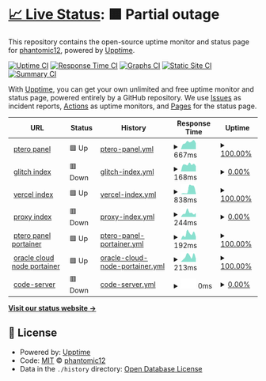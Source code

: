 # [📈 Live Status](https://phantomic12.github.io/uptime-monitor): <!--live status--> **🟧 Partial outage**

This repository contains the open-source uptime monitor and status page for [phantomic12](https://phantomic12.github.io/uptime-monitor), powered by [Upptime](https://github.com/upptime/upptime).

[![Uptime CI](https://github.com/phantomic12/uptime-monitor/workflows/Uptime%20CI/badge.svg)](https://github.com/phantomic12/uptime-monitor/actions?query=workflow%3A%22Uptime+CI%22)
[![Response Time CI](https://github.com/phantomic12/uptime-monitor/workflows/Response%20Time%20CI/badge.svg)](https://github.com/phantomic12/uptime-monitor/actions?query=workflow%3A%22Response+Time+CI%22)
[![Graphs CI](https://github.com/phantomic12/uptime-monitor/workflows/Graphs%20CI/badge.svg)](https://github.com/phantomic12/uptime-monitor/actions?query=workflow%3A%22Graphs+CI%22)
[![Static Site CI](https://github.com/phantomic12/uptime-monitor/workflows/Static%20Site%20CI/badge.svg)](https://github.com/phantomic12/uptime-monitor/actions?query=workflow%3A%22Static+Site+CI%22)
[![Summary CI](https://github.com/phantomic12/uptime-monitor/workflows/Summary%20CI/badge.svg)](https://github.com/phantomic12/uptime-monitor/actions?query=workflow%3A%22Summary+CI%22)

With [Upptime](https://upptime.js.org), you can get your own unlimited and free uptime monitor and status page, powered entirely by a GitHub repository. We use [Issues](https://github.com/phantomic12/uptime-monitor/issues) as incident reports, [Actions](https://github.com/phantomic12/uptime-monitor/actions) as uptime monitors, and [Pages](https://phantomic12.github.io/uptime-monitor) for the status page.

<!--start: status pages-->
<!-- This summary is generated by Upptime (https://github.com/upptime/upptime) -->
<!-- Do not edit this manually, your changes will be overwritten -->
<!-- prettier-ignore -->
| URL | Status | History | Response Time | Uptime |
| --- | ------ | ------- | ------------- | ------ |
| <img alt="" src="https://icons.duckduckgo.com/ip3/panel.phantomic.live.ico" height="13"> [ptero panel](https://panel.phantomic.live) | 🟩 Up | [ptero-panel.yml](https://github.com/phantomic12/uptime-monitor/commits/HEAD/history/ptero-panel.yml) | <details><summary><img alt="Response time graph" src="./graphs/ptero-panel/response-time-week.png" height="20"> 667ms</summary><br><a href="https://uptime.phantomic.live/history/ptero-panel"><img alt="Response time 628" src="https://img.shields.io/endpoint?url=https%3A%2F%2Fraw.githubusercontent.com%2Fphantomic12%2Fuptime-monitor%2FHEAD%2Fapi%2Fptero-panel%2Fresponse-time.json"></a><br><a href="https://uptime.phantomic.live/history/ptero-panel"><img alt="24-hour response time 750" src="https://img.shields.io/endpoint?url=https%3A%2F%2Fraw.githubusercontent.com%2Fphantomic12%2Fuptime-monitor%2FHEAD%2Fapi%2Fptero-panel%2Fresponse-time-day.json"></a><br><a href="https://uptime.phantomic.live/history/ptero-panel"><img alt="7-day response time 667" src="https://img.shields.io/endpoint?url=https%3A%2F%2Fraw.githubusercontent.com%2Fphantomic12%2Fuptime-monitor%2FHEAD%2Fapi%2Fptero-panel%2Fresponse-time-week.json"></a><br><a href="https://uptime.phantomic.live/history/ptero-panel"><img alt="30-day response time 692" src="https://img.shields.io/endpoint?url=https%3A%2F%2Fraw.githubusercontent.com%2Fphantomic12%2Fuptime-monitor%2FHEAD%2Fapi%2Fptero-panel%2Fresponse-time-month.json"></a><br><a href="https://uptime.phantomic.live/history/ptero-panel"><img alt="1-year response time 635" src="https://img.shields.io/endpoint?url=https%3A%2F%2Fraw.githubusercontent.com%2Fphantomic12%2Fuptime-monitor%2FHEAD%2Fapi%2Fptero-panel%2Fresponse-time-year.json"></a></details> | <details><summary><a href="https://uptime.phantomic.live/history/ptero-panel">100.00%</a></summary><a href="https://uptime.phantomic.live/history/ptero-panel"><img alt="All-time uptime 99.72%" src="https://img.shields.io/endpoint?url=https%3A%2F%2Fraw.githubusercontent.com%2Fphantomic12%2Fuptime-monitor%2FHEAD%2Fapi%2Fptero-panel%2Fuptime.json"></a><br><a href="https://uptime.phantomic.live/history/ptero-panel"><img alt="24-hour uptime 100.00%" src="https://img.shields.io/endpoint?url=https%3A%2F%2Fraw.githubusercontent.com%2Fphantomic12%2Fuptime-monitor%2FHEAD%2Fapi%2Fptero-panel%2Fuptime-day.json"></a><br><a href="https://uptime.phantomic.live/history/ptero-panel"><img alt="7-day uptime 100.00%" src="https://img.shields.io/endpoint?url=https%3A%2F%2Fraw.githubusercontent.com%2Fphantomic12%2Fuptime-monitor%2FHEAD%2Fapi%2Fptero-panel%2Fuptime-week.json"></a><br><a href="https://uptime.phantomic.live/history/ptero-panel"><img alt="30-day uptime 99.95%" src="https://img.shields.io/endpoint?url=https%3A%2F%2Fraw.githubusercontent.com%2Fphantomic12%2Fuptime-monitor%2FHEAD%2Fapi%2Fptero-panel%2Fuptime-month.json"></a><br><a href="https://uptime.phantomic.live/history/ptero-panel"><img alt="1-year uptime 99.58%" src="https://img.shields.io/endpoint?url=https%3A%2F%2Fraw.githubusercontent.com%2Fphantomic12%2Fuptime-monitor%2FHEAD%2Fapi%2Fptero-panel%2Fuptime-year.json"></a></details>
| <img alt="" src="https://icons.duckduckgo.com/ip3/encouraging-incandescent-canary.glitch.me.ico" height="13"> [glitch index](https://encouraging-incandescent-canary.glitch.me/) | 🟥 Down | [glitch-index.yml](https://github.com/phantomic12/uptime-monitor/commits/HEAD/history/glitch-index.yml) | <details><summary><img alt="Response time graph" src="./graphs/glitch-index/response-time-week.png" height="20"> 168ms</summary><br><a href="https://uptime.phantomic.live/history/glitch-index"><img alt="Response time 503" src="https://img.shields.io/endpoint?url=https%3A%2F%2Fraw.githubusercontent.com%2Fphantomic12%2Fuptime-monitor%2FHEAD%2Fapi%2Fglitch-index%2Fresponse-time.json"></a><br><a href="https://uptime.phantomic.live/history/glitch-index"><img alt="24-hour response time 153" src="https://img.shields.io/endpoint?url=https%3A%2F%2Fraw.githubusercontent.com%2Fphantomic12%2Fuptime-monitor%2FHEAD%2Fapi%2Fglitch-index%2Fresponse-time-day.json"></a><br><a href="https://uptime.phantomic.live/history/glitch-index"><img alt="7-day response time 168" src="https://img.shields.io/endpoint?url=https%3A%2F%2Fraw.githubusercontent.com%2Fphantomic12%2Fuptime-monitor%2FHEAD%2Fapi%2Fglitch-index%2Fresponse-time-week.json"></a><br><a href="https://uptime.phantomic.live/history/glitch-index"><img alt="30-day response time 200" src="https://img.shields.io/endpoint?url=https%3A%2F%2Fraw.githubusercontent.com%2Fphantomic12%2Fuptime-monitor%2FHEAD%2Fapi%2Fglitch-index%2Fresponse-time-month.json"></a><br><a href="https://uptime.phantomic.live/history/glitch-index"><img alt="1-year response time 503" src="https://img.shields.io/endpoint?url=https%3A%2F%2Fraw.githubusercontent.com%2Fphantomic12%2Fuptime-monitor%2FHEAD%2Fapi%2Fglitch-index%2Fresponse-time-year.json"></a></details> | <details><summary><a href="https://uptime.phantomic.live/history/glitch-index">0.00%</a></summary><a href="https://uptime.phantomic.live/history/glitch-index"><img alt="All-time uptime 86.90%" src="https://img.shields.io/endpoint?url=https%3A%2F%2Fraw.githubusercontent.com%2Fphantomic12%2Fuptime-monitor%2FHEAD%2Fapi%2Fglitch-index%2Fuptime.json"></a><br><a href="https://uptime.phantomic.live/history/glitch-index"><img alt="24-hour uptime 0.00%" src="https://img.shields.io/endpoint?url=https%3A%2F%2Fraw.githubusercontent.com%2Fphantomic12%2Fuptime-monitor%2FHEAD%2Fapi%2Fglitch-index%2Fuptime-day.json"></a><br><a href="https://uptime.phantomic.live/history/glitch-index"><img alt="7-day uptime 0.00%" src="https://img.shields.io/endpoint?url=https%3A%2F%2Fraw.githubusercontent.com%2Fphantomic12%2Fuptime-monitor%2FHEAD%2Fapi%2Fglitch-index%2Fuptime-week.json"></a><br><a href="https://uptime.phantomic.live/history/glitch-index"><img alt="30-day uptime 0.00%" src="https://img.shields.io/endpoint?url=https%3A%2F%2Fraw.githubusercontent.com%2Fphantomic12%2Fuptime-monitor%2FHEAD%2Fapi%2Fglitch-index%2Fuptime-month.json"></a><br><a href="https://uptime.phantomic.live/history/glitch-index"><img alt="1-year uptime 86.90%" src="https://img.shields.io/endpoint?url=https%3A%2F%2Fraw.githubusercontent.com%2Fphantomic12%2Fuptime-monitor%2FHEAD%2Fapi%2Fglitch-index%2Fuptime-year.json"></a></details>
| <img alt="" src="https://icons.duckduckgo.com/ip3/onemanager-1-six.vercel.app.ico" height="13"> [vercel index](https://onemanager-1-six.vercel.app/) | 🟩 Up | [vercel-index.yml](https://github.com/phantomic12/uptime-monitor/commits/HEAD/history/vercel-index.yml) | <details><summary><img alt="Response time graph" src="./graphs/vercel-index/response-time-week.png" height="20"> 838ms</summary><br><a href="https://uptime.phantomic.live/history/vercel-index"><img alt="Response time 1497" src="https://img.shields.io/endpoint?url=https%3A%2F%2Fraw.githubusercontent.com%2Fphantomic12%2Fuptime-monitor%2FHEAD%2Fapi%2Fvercel-index%2Fresponse-time.json"></a><br><a href="https://uptime.phantomic.live/history/vercel-index"><img alt="24-hour response time 157" src="https://img.shields.io/endpoint?url=https%3A%2F%2Fraw.githubusercontent.com%2Fphantomic12%2Fuptime-monitor%2FHEAD%2Fapi%2Fvercel-index%2Fresponse-time-day.json"></a><br><a href="https://uptime.phantomic.live/history/vercel-index"><img alt="7-day response time 838" src="https://img.shields.io/endpoint?url=https%3A%2F%2Fraw.githubusercontent.com%2Fphantomic12%2Fuptime-monitor%2FHEAD%2Fapi%2Fvercel-index%2Fresponse-time-week.json"></a><br><a href="https://uptime.phantomic.live/history/vercel-index"><img alt="30-day response time 1060" src="https://img.shields.io/endpoint?url=https%3A%2F%2Fraw.githubusercontent.com%2Fphantomic12%2Fuptime-monitor%2FHEAD%2Fapi%2Fvercel-index%2Fresponse-time-month.json"></a><br><a href="https://uptime.phantomic.live/history/vercel-index"><img alt="1-year response time 1481" src="https://img.shields.io/endpoint?url=https%3A%2F%2Fraw.githubusercontent.com%2Fphantomic12%2Fuptime-monitor%2FHEAD%2Fapi%2Fvercel-index%2Fresponse-time-year.json"></a></details> | <details><summary><a href="https://uptime.phantomic.live/history/vercel-index">100.00%</a></summary><a href="https://uptime.phantomic.live/history/vercel-index"><img alt="All-time uptime 100.00%" src="https://img.shields.io/endpoint?url=https%3A%2F%2Fraw.githubusercontent.com%2Fphantomic12%2Fuptime-monitor%2FHEAD%2Fapi%2Fvercel-index%2Fuptime.json"></a><br><a href="https://uptime.phantomic.live/history/vercel-index"><img alt="24-hour uptime 100.00%" src="https://img.shields.io/endpoint?url=https%3A%2F%2Fraw.githubusercontent.com%2Fphantomic12%2Fuptime-monitor%2FHEAD%2Fapi%2Fvercel-index%2Fuptime-day.json"></a><br><a href="https://uptime.phantomic.live/history/vercel-index"><img alt="7-day uptime 100.00%" src="https://img.shields.io/endpoint?url=https%3A%2F%2Fraw.githubusercontent.com%2Fphantomic12%2Fuptime-monitor%2FHEAD%2Fapi%2Fvercel-index%2Fuptime-week.json"></a><br><a href="https://uptime.phantomic.live/history/vercel-index"><img alt="30-day uptime 100.00%" src="https://img.shields.io/endpoint?url=https%3A%2F%2Fraw.githubusercontent.com%2Fphantomic12%2Fuptime-monitor%2FHEAD%2Fapi%2Fvercel-index%2Fuptime-month.json"></a><br><a href="https://uptime.phantomic.live/history/vercel-index"><img alt="1-year uptime 100.00%" src="https://img.shields.io/endpoint?url=https%3A%2F%2Fraw.githubusercontent.com%2Fphantomic12%2Fuptime-monitor%2FHEAD%2Fapi%2Fvercel-index%2Fuptime-year.json"></a></details>
| <img alt="" src="https://icons.duckduckgo.com/ip3/index.phantomic.live.ico" height="13"> [proxy index](https://index.phantomic.live/) | 🟥 Down | [proxy-index.yml](https://github.com/phantomic12/uptime-monitor/commits/HEAD/history/proxy-index.yml) | <details><summary><img alt="Response time graph" src="./graphs/proxy-index/response-time-week.png" height="20"> 244ms</summary><br><a href="https://uptime.phantomic.live/history/proxy-index"><img alt="Response time 398" src="https://img.shields.io/endpoint?url=https%3A%2F%2Fraw.githubusercontent.com%2Fphantomic12%2Fuptime-monitor%2FHEAD%2Fapi%2Fproxy-index%2Fresponse-time.json"></a><br><a href="https://uptime.phantomic.live/history/proxy-index"><img alt="24-hour response time 171" src="https://img.shields.io/endpoint?url=https%3A%2F%2Fraw.githubusercontent.com%2Fphantomic12%2Fuptime-monitor%2FHEAD%2Fapi%2Fproxy-index%2Fresponse-time-day.json"></a><br><a href="https://uptime.phantomic.live/history/proxy-index"><img alt="7-day response time 244" src="https://img.shields.io/endpoint?url=https%3A%2F%2Fraw.githubusercontent.com%2Fphantomic12%2Fuptime-monitor%2FHEAD%2Fapi%2Fproxy-index%2Fresponse-time-week.json"></a><br><a href="https://uptime.phantomic.live/history/proxy-index"><img alt="30-day response time 246" src="https://img.shields.io/endpoint?url=https%3A%2F%2Fraw.githubusercontent.com%2Fphantomic12%2Fuptime-monitor%2FHEAD%2Fapi%2Fproxy-index%2Fresponse-time-month.json"></a><br><a href="https://uptime.phantomic.live/history/proxy-index"><img alt="1-year response time 400" src="https://img.shields.io/endpoint?url=https%3A%2F%2Fraw.githubusercontent.com%2Fphantomic12%2Fuptime-monitor%2FHEAD%2Fapi%2Fproxy-index%2Fresponse-time-year.json"></a></details> | <details><summary><a href="https://uptime.phantomic.live/history/proxy-index">0.00%</a></summary><a href="https://uptime.phantomic.live/history/proxy-index"><img alt="All-time uptime 92.48%" src="https://img.shields.io/endpoint?url=https%3A%2F%2Fraw.githubusercontent.com%2Fphantomic12%2Fuptime-monitor%2FHEAD%2Fapi%2Fproxy-index%2Fuptime.json"></a><br><a href="https://uptime.phantomic.live/history/proxy-index"><img alt="24-hour uptime 0.00%" src="https://img.shields.io/endpoint?url=https%3A%2F%2Fraw.githubusercontent.com%2Fphantomic12%2Fuptime-monitor%2FHEAD%2Fapi%2Fproxy-index%2Fuptime-day.json"></a><br><a href="https://uptime.phantomic.live/history/proxy-index"><img alt="7-day uptime 0.00%" src="https://img.shields.io/endpoint?url=https%3A%2F%2Fraw.githubusercontent.com%2Fphantomic12%2Fuptime-monitor%2FHEAD%2Fapi%2Fproxy-index%2Fuptime-week.json"></a><br><a href="https://uptime.phantomic.live/history/proxy-index"><img alt="30-day uptime 0.00%" src="https://img.shields.io/endpoint?url=https%3A%2F%2Fraw.githubusercontent.com%2Fphantomic12%2Fuptime-monitor%2FHEAD%2Fapi%2Fproxy-index%2Fuptime-month.json"></a><br><a href="https://uptime.phantomic.live/history/proxy-index"><img alt="1-year uptime 89.14%" src="https://img.shields.io/endpoint?url=https%3A%2F%2Fraw.githubusercontent.com%2Fphantomic12%2Fuptime-monitor%2FHEAD%2Fapi%2Fproxy-index%2Fuptime-year.json"></a></details>
| <img alt="" src="https://icons.duckduckgo.com/ip3/portainer.phantomic.live.ico" height="13"> [ptero panel portainer](https://portainer.phantomic.live/) | 🟩 Up | [ptero-panel-portainer.yml](https://github.com/phantomic12/uptime-monitor/commits/HEAD/history/ptero-panel-portainer.yml) | <details><summary><img alt="Response time graph" src="./graphs/ptero-panel-portainer/response-time-week.png" height="20"> 192ms</summary><br><a href="https://uptime.phantomic.live/history/ptero-panel-portainer"><img alt="Response time 233" src="https://img.shields.io/endpoint?url=https%3A%2F%2Fraw.githubusercontent.com%2Fphantomic12%2Fuptime-monitor%2FHEAD%2Fapi%2Fptero-panel-portainer%2Fresponse-time.json"></a><br><a href="https://uptime.phantomic.live/history/ptero-panel-portainer"><img alt="24-hour response time 147" src="https://img.shields.io/endpoint?url=https%3A%2F%2Fraw.githubusercontent.com%2Fphantomic12%2Fuptime-monitor%2FHEAD%2Fapi%2Fptero-panel-portainer%2Fresponse-time-day.json"></a><br><a href="https://uptime.phantomic.live/history/ptero-panel-portainer"><img alt="7-day response time 192" src="https://img.shields.io/endpoint?url=https%3A%2F%2Fraw.githubusercontent.com%2Fphantomic12%2Fuptime-monitor%2FHEAD%2Fapi%2Fptero-panel-portainer%2Fresponse-time-week.json"></a><br><a href="https://uptime.phantomic.live/history/ptero-panel-portainer"><img alt="30-day response time 263" src="https://img.shields.io/endpoint?url=https%3A%2F%2Fraw.githubusercontent.com%2Fphantomic12%2Fuptime-monitor%2FHEAD%2Fapi%2Fptero-panel-portainer%2Fresponse-time-month.json"></a><br><a href="https://uptime.phantomic.live/history/ptero-panel-portainer"><img alt="1-year response time 228" src="https://img.shields.io/endpoint?url=https%3A%2F%2Fraw.githubusercontent.com%2Fphantomic12%2Fuptime-monitor%2FHEAD%2Fapi%2Fptero-panel-portainer%2Fresponse-time-year.json"></a></details> | <details><summary><a href="https://uptime.phantomic.live/history/ptero-panel-portainer">100.00%</a></summary><a href="https://uptime.phantomic.live/history/ptero-panel-portainer"><img alt="All-time uptime 99.71%" src="https://img.shields.io/endpoint?url=https%3A%2F%2Fraw.githubusercontent.com%2Fphantomic12%2Fuptime-monitor%2FHEAD%2Fapi%2Fptero-panel-portainer%2Fuptime.json"></a><br><a href="https://uptime.phantomic.live/history/ptero-panel-portainer"><img alt="24-hour uptime 100.00%" src="https://img.shields.io/endpoint?url=https%3A%2F%2Fraw.githubusercontent.com%2Fphantomic12%2Fuptime-monitor%2FHEAD%2Fapi%2Fptero-panel-portainer%2Fuptime-day.json"></a><br><a href="https://uptime.phantomic.live/history/ptero-panel-portainer"><img alt="7-day uptime 100.00%" src="https://img.shields.io/endpoint?url=https%3A%2F%2Fraw.githubusercontent.com%2Fphantomic12%2Fuptime-monitor%2FHEAD%2Fapi%2Fptero-panel-portainer%2Fuptime-week.json"></a><br><a href="https://uptime.phantomic.live/history/ptero-panel-portainer"><img alt="30-day uptime 99.95%" src="https://img.shields.io/endpoint?url=https%3A%2F%2Fraw.githubusercontent.com%2Fphantomic12%2Fuptime-monitor%2FHEAD%2Fapi%2Fptero-panel-portainer%2Fuptime-month.json"></a><br><a href="https://uptime.phantomic.live/history/ptero-panel-portainer"><img alt="1-year uptime 99.58%" src="https://img.shields.io/endpoint?url=https%3A%2F%2Fraw.githubusercontent.com%2Fphantomic12%2Fuptime-monitor%2FHEAD%2Fapi%2Fptero-panel-portainer%2Fuptime-year.json"></a></details>
| <img alt="" src="https://icons.duckduckgo.com/ip3/portainer3.phantomic.live.ico" height="13"> [oracle cloud node portainer](https://portainer3.phantomic.live/) | 🟩 Up | [oracle-cloud-node-portainer.yml](https://github.com/phantomic12/uptime-monitor/commits/HEAD/history/oracle-cloud-node-portainer.yml) | <details><summary><img alt="Response time graph" src="./graphs/oracle-cloud-node-portainer/response-time-week.png" height="20"> 213ms</summary><br><a href="https://uptime.phantomic.live/history/oracle-cloud-node-portainer"><img alt="Response time 231" src="https://img.shields.io/endpoint?url=https%3A%2F%2Fraw.githubusercontent.com%2Fphantomic12%2Fuptime-monitor%2FHEAD%2Fapi%2Foracle-cloud-node-portainer%2Fresponse-time.json"></a><br><a href="https://uptime.phantomic.live/history/oracle-cloud-node-portainer"><img alt="24-hour response time 280" src="https://img.shields.io/endpoint?url=https%3A%2F%2Fraw.githubusercontent.com%2Fphantomic12%2Fuptime-monitor%2FHEAD%2Fapi%2Foracle-cloud-node-portainer%2Fresponse-time-day.json"></a><br><a href="https://uptime.phantomic.live/history/oracle-cloud-node-portainer"><img alt="7-day response time 213" src="https://img.shields.io/endpoint?url=https%3A%2F%2Fraw.githubusercontent.com%2Fphantomic12%2Fuptime-monitor%2FHEAD%2Fapi%2Foracle-cloud-node-portainer%2Fresponse-time-week.json"></a><br><a href="https://uptime.phantomic.live/history/oracle-cloud-node-portainer"><img alt="30-day response time 249" src="https://img.shields.io/endpoint?url=https%3A%2F%2Fraw.githubusercontent.com%2Fphantomic12%2Fuptime-monitor%2FHEAD%2Fapi%2Foracle-cloud-node-portainer%2Fresponse-time-month.json"></a><br><a href="https://uptime.phantomic.live/history/oracle-cloud-node-portainer"><img alt="1-year response time 234" src="https://img.shields.io/endpoint?url=https%3A%2F%2Fraw.githubusercontent.com%2Fphantomic12%2Fuptime-monitor%2FHEAD%2Fapi%2Foracle-cloud-node-portainer%2Fresponse-time-year.json"></a></details> | <details><summary><a href="https://uptime.phantomic.live/history/oracle-cloud-node-portainer">100.00%</a></summary><a href="https://uptime.phantomic.live/history/oracle-cloud-node-portainer"><img alt="All-time uptime 100.00%" src="https://img.shields.io/endpoint?url=https%3A%2F%2Fraw.githubusercontent.com%2Fphantomic12%2Fuptime-monitor%2FHEAD%2Fapi%2Foracle-cloud-node-portainer%2Fuptime.json"></a><br><a href="https://uptime.phantomic.live/history/oracle-cloud-node-portainer"><img alt="24-hour uptime 100.00%" src="https://img.shields.io/endpoint?url=https%3A%2F%2Fraw.githubusercontent.com%2Fphantomic12%2Fuptime-monitor%2FHEAD%2Fapi%2Foracle-cloud-node-portainer%2Fuptime-day.json"></a><br><a href="https://uptime.phantomic.live/history/oracle-cloud-node-portainer"><img alt="7-day uptime 100.00%" src="https://img.shields.io/endpoint?url=https%3A%2F%2Fraw.githubusercontent.com%2Fphantomic12%2Fuptime-monitor%2FHEAD%2Fapi%2Foracle-cloud-node-portainer%2Fuptime-week.json"></a><br><a href="https://uptime.phantomic.live/history/oracle-cloud-node-portainer"><img alt="30-day uptime 100.00%" src="https://img.shields.io/endpoint?url=https%3A%2F%2Fraw.githubusercontent.com%2Fphantomic12%2Fuptime-monitor%2FHEAD%2Fapi%2Foracle-cloud-node-portainer%2Fuptime-month.json"></a><br><a href="https://uptime.phantomic.live/history/oracle-cloud-node-portainer"><img alt="1-year uptime 100.00%" src="https://img.shields.io/endpoint?url=https%3A%2F%2Fraw.githubusercontent.com%2Fphantomic12%2Fuptime-monitor%2FHEAD%2Fapi%2Foracle-cloud-node-portainer%2Fuptime-year.json"></a></details>
| <img alt="" src="https://icons.duckduckgo.com/ip3/code-server-phantomic12.cloud.okteto.net.ico" height="13"> [code-server](https://code-server-phantomic12.cloud.okteto.net/) | 🟥 Down | [code-server.yml](https://github.com/phantomic12/uptime-monitor/commits/HEAD/history/code-server.yml) | <details><summary><img alt="Response time graph" src="./graphs/code-server/response-time-week.png" height="20"> 0ms</summary><br><a href="https://uptime.phantomic.live/history/code-server"><img alt="Response time 282" src="https://img.shields.io/endpoint?url=https%3A%2F%2Fraw.githubusercontent.com%2Fphantomic12%2Fuptime-monitor%2FHEAD%2Fapi%2Fcode-server%2Fresponse-time.json"></a><br><a href="https://uptime.phantomic.live/history/code-server"><img alt="24-hour response time 0" src="https://img.shields.io/endpoint?url=https%3A%2F%2Fraw.githubusercontent.com%2Fphantomic12%2Fuptime-monitor%2FHEAD%2Fapi%2Fcode-server%2Fresponse-time-day.json"></a><br><a href="https://uptime.phantomic.live/history/code-server"><img alt="7-day response time 0" src="https://img.shields.io/endpoint?url=https%3A%2F%2Fraw.githubusercontent.com%2Fphantomic12%2Fuptime-monitor%2FHEAD%2Fapi%2Fcode-server%2Fresponse-time-week.json"></a><br><a href="https://uptime.phantomic.live/history/code-server"><img alt="30-day response time 0" src="https://img.shields.io/endpoint?url=https%3A%2F%2Fraw.githubusercontent.com%2Fphantomic12%2Fuptime-monitor%2FHEAD%2Fapi%2Fcode-server%2Fresponse-time-month.json"></a><br><a href="https://uptime.phantomic.live/history/code-server"><img alt="1-year response time 0" src="https://img.shields.io/endpoint?url=https%3A%2F%2Fraw.githubusercontent.com%2Fphantomic12%2Fuptime-monitor%2FHEAD%2Fapi%2Fcode-server%2Fresponse-time-year.json"></a></details> | <details><summary><a href="https://uptime.phantomic.live/history/code-server">0.00%</a></summary><a href="https://uptime.phantomic.live/history/code-server"><img alt="All-time uptime 22.66%" src="https://img.shields.io/endpoint?url=https%3A%2F%2Fraw.githubusercontent.com%2Fphantomic12%2Fuptime-monitor%2FHEAD%2Fapi%2Fcode-server%2Fuptime.json"></a><br><a href="https://uptime.phantomic.live/history/code-server"><img alt="24-hour uptime 0.00%" src="https://img.shields.io/endpoint?url=https%3A%2F%2Fraw.githubusercontent.com%2Fphantomic12%2Fuptime-monitor%2FHEAD%2Fapi%2Fcode-server%2Fuptime-day.json"></a><br><a href="https://uptime.phantomic.live/history/code-server"><img alt="7-day uptime 0.00%" src="https://img.shields.io/endpoint?url=https%3A%2F%2Fraw.githubusercontent.com%2Fphantomic12%2Fuptime-monitor%2FHEAD%2Fapi%2Fcode-server%2Fuptime-week.json"></a><br><a href="https://uptime.phantomic.live/history/code-server"><img alt="30-day uptime 0.00%" src="https://img.shields.io/endpoint?url=https%3A%2F%2Fraw.githubusercontent.com%2Fphantomic12%2Fuptime-monitor%2FHEAD%2Fapi%2Fcode-server%2Fuptime-month.json"></a><br><a href="https://uptime.phantomic.live/history/code-server"><img alt="1-year uptime 0.00%" src="https://img.shields.io/endpoint?url=https%3A%2F%2Fraw.githubusercontent.com%2Fphantomic12%2Fuptime-monitor%2FHEAD%2Fapi%2Fcode-server%2Fuptime-year.json"></a></details>

<!--end: status pages-->

[**Visit our status website →**](https://phantomic12.github.io/uptime-monitor)

## 📄 License

- Powered by: [Upptime](https://github.com/upptime/upptime)
- Code: [MIT](./LICENSE) © [phantomic12](https://phantomic12.github.io/uptime-monitor)
- Data in the `./history` directory: [Open Database License](https://opendatacommons.org/licenses/odbl/1-0/)
